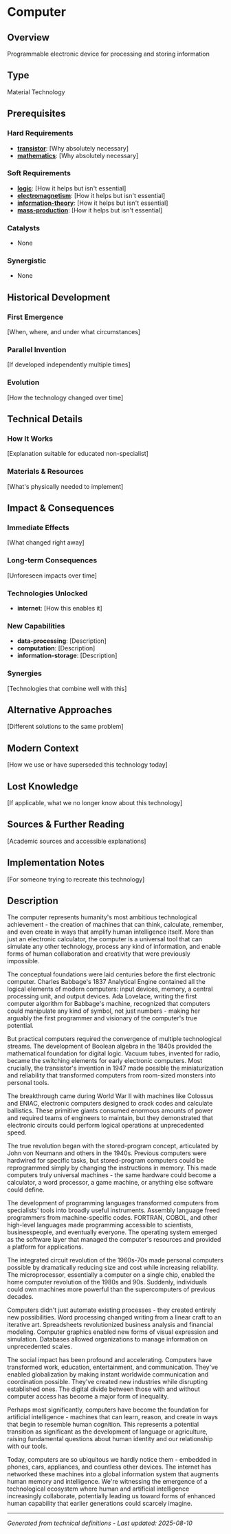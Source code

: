 # Computer

## Overview
Programmable electronic device for processing and storing information

## Type
Material Technology

## Prerequisites

### Hard Requirements
- **[transistor](../transistor/README.md)**: [Why absolutely necessary]
- **[mathematics](../mathematics/README.md)**: [Why absolutely necessary]

### Soft Requirements
- **[logic](../logic/README.md)**: [How it helps but isn't essential]
- **[electromagnetism](../electromagnetism/README.md)**: [How it helps but isn't essential]
- **[information-theory](../information-theory/README.md)**: [How it helps but isn't essential]
- **[mass-production](../mass-production/README.md)**: [How it helps but isn't essential]

### Catalysts
- None

### Synergistic
- None

## Historical Development

### First Emergence
[When, where, and under what circumstances]





### Parallel Invention
[If developed independently multiple times]

### Evolution
[How the technology changed over time]

## Technical Details

### How It Works
[Explanation suitable for educated non-specialist]

### Materials & Resources
[What's physically needed to implement]





## Impact & Consequences

### Immediate Effects
[What changed right away]

### Long-term Consequences
[Unforeseen impacts over time]

### Technologies Unlocked
- **internet**: [How this enables it]

### New Capabilities
- **data-processing**: [Description]
- **computation**: [Description]
- **information-storage**: [Description]

### Synergies
[Technologies that combine well with this]

## Alternative Approaches
[Different solutions to the same problem]

## Modern Context
[How we use or have superseded this technology today]

## Lost Knowledge
[If applicable, what we no longer know about this technology]

## Sources & Further Reading
[Academic sources and accessible explanations]

## Implementation Notes
[For someone trying to recreate this technology]

## Description





The computer represents humanity's most ambitious technological achievement - the creation of machines that can think, calculate, remember, and even create in ways that amplify human intelligence itself. More than just an electronic calculator, the computer is a universal tool that can simulate any other technology, process any kind of information, and enable forms of human collaboration and creativity that were previously impossible.

The conceptual foundations were laid centuries before the first electronic computer. Charles Babbage's 1837 Analytical Engine contained all the logical elements of modern computers: input devices, memory, a central processing unit, and output devices. Ada Lovelace, writing the first computer algorithm for Babbage's machine, recognized that computers could manipulate any kind of symbol, not just numbers - making her arguably the first programmer and visionary of the computer's true potential.

But practical computers required the convergence of multiple technological streams. The development of Boolean algebra in the 1840s provided the mathematical foundation for digital logic. Vacuum tubes, invented for radio, became the switching elements for early electronic computers. Most crucially, the transistor's invention in 1947 made possible the miniaturization and reliability that transformed computers from room-sized monsters into personal tools.

The breakthrough came during World War II with machines like Colossus and ENIAC, electronic computers designed to crack codes and calculate ballistics. These primitive giants consumed enormous amounts of power and required teams of engineers to maintain, but they demonstrated that electronic circuits could perform logical operations at unprecedented speed.

The true revolution began with the stored-program concept, articulated by John von Neumann and others in the 1940s. Previous computers were hardwired for specific tasks, but stored-program computers could be reprogrammed simply by changing the instructions in memory. This made computers truly universal machines - the same hardware could become a calculator, a word processor, a game machine, or anything else software could define.

The development of programming languages transformed computers from specialists' tools into broadly useful instruments. Assembly language freed programmers from machine-specific codes. FORTRAN, COBOL, and other high-level languages made programming accessible to scientists, businesspeople, and eventually everyone. The operating system emerged as the software layer that managed the computer's resources and provided a platform for applications.

The integrated circuit revolution of the 1960s-70s made personal computers possible by dramatically reducing size and cost while increasing reliability. The microprocessor, essentially a computer on a single chip, enabled the home computer revolution of the 1980s and 90s. Suddenly, individuals could own machines more powerful than the supercomputers of previous decades.

Computers didn't just automate existing processes - they created entirely new possibilities. Word processing changed writing from a linear craft to an iterative art. Spreadsheets revolutionized business analysis and financial modeling. Computer graphics enabled new forms of visual expression and simulation. Databases allowed organizations to manage information on unprecedented scales.

The social impact has been profound and accelerating. Computers have transformed work, education, entertainment, and communication. They've enabled globalization by making instant worldwide communication and coordination possible. They've created new industries while disrupting established ones. The digital divide between those with and without computer access has become a major form of inequality.

Perhaps most significantly, computers have become the foundation for artificial intelligence - machines that can learn, reason, and create in ways that begin to resemble human cognition. This represents a potential transition as significant as the development of language or agriculture, raising fundamental questions about human identity and our relationship with our tools.

Today, computers are so ubiquitous we hardly notice them - embedded in phones, cars, appliances, and countless other devices. The internet has networked these machines into a global information system that augments human memory and intelligence. We're witnessing the emergence of a technological ecosystem where human and artificial intelligence increasingly collaborate, potentially leading us toward forms of enhanced human capability that earlier generations could scarcely imagine.

---
*Generated from technical definitions - Last updated: 2025-08-10*
